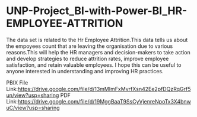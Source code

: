 # UNP-Project_BI-with-Power-BI_HR-EMPLOYEE-ATTRITION
The data set is related to the Hr Employee Attrition.This data tells us about the empoyees count that are leaving the organisation due to various reasons.This will help the HR managers and decision-makers to take action and develop strategies to reduce attrition rates, improve employee satisfaction, and retain valuable employees. I hope this can be useful to anyone interested in understanding and improving HR practices.

PBIX File Link:https://drive.google.com/file/d/13mMImFxMvrfXsn42Ee2pfDQzRqGrf5un/view?usp=sharing
PDF Link:https://drive.google.com/file/d/19MggBaaT9SsCyVjenreNpoTx3X4bnwuC/view?usp=sharing  
